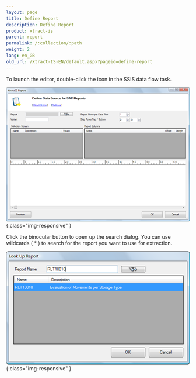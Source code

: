 ```yaml
---
layout: page
title: Define Report
description: Define Report
product: xtract-is
parent: report
permalink: /:collection/:path
weight: 2
lang: en_GB
old_url: /Xtract-IS-EN/default.aspx?pageid=define-report
---
```


To launch the editor, double-click the icon in the SSIS data flow task. 

![Report-SSIS-Component](/img/content/Report-SSIS-Component.png){:class="img-responsive" }

Click the binocular button to open up the search dialog. You can use wildcards ( * ) to search for the report you want to use for extraction.

![Report-Search](/img/content/Report-Search.png){:class="img-responsive" }